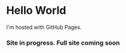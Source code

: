<html>
<body>
<h1>Hello World</h1>
<p>I'm hosted with GitHub Pages.</p>
<h3> Site in progress. Full site coming soon</h3>
</body>
</html>
